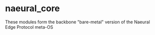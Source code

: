 # naeural_core
These modules form the backbone "bare-metal" version of the Naeural Edge Protocol meta-OS
